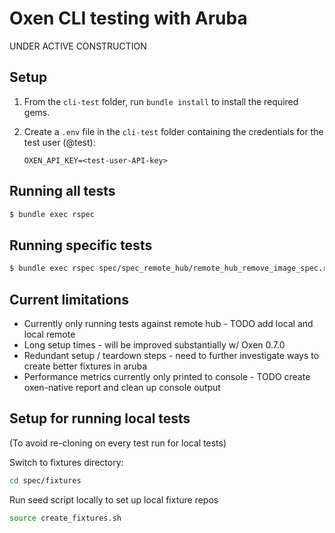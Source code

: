 # Oxen CLI testing with Aruba

UNDER ACTIVE CONSTRUCTION

## Setup 

1. From the `cli-test` folder, run `bundle install` to install the required gems. 

2. Create a `.env` file in the `cli-test` folder containing the credentials for the test user (@test): 
    
    ```
    OXEN_API_KEY=<test-user-API-key>
    ```

## Running all tests
```bash
$ bundle exec rspec
```

## Running specific tests 
```bash
$ bundle exec rspec spec/spec_remote_hub/remote_hub_remove_image_spec.rb
```

## Current limitations 
- Currently only running tests against remote hub - TODO add local and local remote 
- Long setup times - will be improved substantially w/ Oxen 0.7.0
- Redundant setup / teardown steps - need to further investigate ways to create better fixtures in aruba
- Performance metrics currently only printed to console - TODO create oxen-native report and clean up console output

## Setup for running local tests 

(To avoid re-cloning on every test run for local tests)

Switch to fixtures directory: 
```bash 
cd spec/fixtures
```

Run seed script locally to set up local fixture repos 
```bash
source create_fixtures.sh
```
